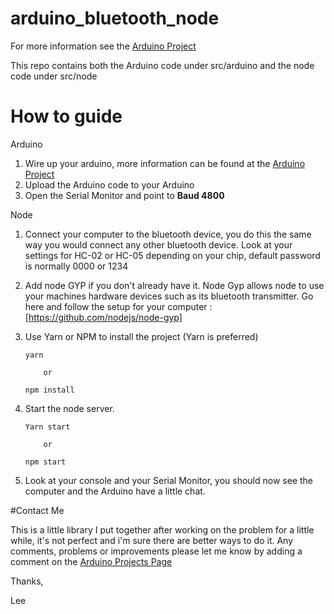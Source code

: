# arduino_bluetooth_node

For more information see the [Arduino Project](https://create.arduino.cc/projecthub/mayooghgirish/arduino-bluetooth-basic-tutorial-d8b737)

This repo contains both the Arduino code under src/arduino and the node code under src/node

# How to guide

Arduino

1.   Wire up your arduino, more information can be found at the [Arduino Project](https://create.arduino.cc/projecthub/mayooghgirish/arduino-bluetooth-basic-tutorial-d8b737)
2.   Upload the Arduino code to your Arduino
3.   Open the Serial Monitor and point to **Baud 4800** 

Node

1.    Connect your computer to the bluetooth device, you do this the same way you would connect any other bluetooth device. Look at your settings for
      HC-02 or HC-05 depending on your chip, default password is normally 0000 or 1234
1.    Add node GYP if you don't already have it. Node Gyp allows node to use your machines hardware devices such as its bluetooth transmitter.
      Go here and follow the setup for your computer : [https://github.com/nodejs/node-gyp]
2.    Use Yarn or NPM to install the project (Yarn is preferred)

          yarn
          
              or
              
          npm install
          
3.    Start the node server. 

          Yarn start
          
              or
              
          npm start   
          
4.    Look at your console and your Serial Monitor, you should now see the computer and the Arduino have a little chat. 
      
      
#Contact Me

This is a little library I put together after working on the problem for a little while, it's not perfect and i'm sure there are better ways to do it. Any comments, problems or improvements please let me know by adding a comment on the [Arduino Projects Page](https://create.arduino.cc/projecthub/mayooghgirish/arduino-bluetooth-basic-tutorial-d8b737)

Thanks,

Lee
      
